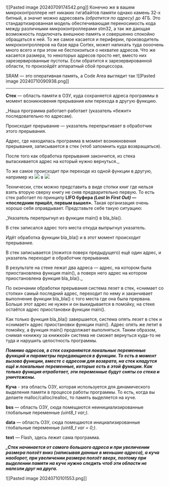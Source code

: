 

![[Pasted image 20240709174542.png]]
Конечно же в вашем микроконтроллере нет никаких гигабайтов памяти однако камень 32-х битный, а значит можно адресовать _(обратится по адресу)_ до 4ГБ. Это стандартизированная модель обеспечивающая переносимость кода между различными микроконтроллерами stm32, а так же дающая возможность подключать внешнюю память и совершенно спокойно обращаться к ней. То же самое касается и периферии, производитель микроконтроллеров на базе ядра Cortex, может напихать туда оооочень много всего и при этом не беспокоиться о нехватке адресов. Что же касается размера, то некоторых адресов просто нет, вместо них зарезервированные пустоты. Если обратится к зарезервированной области, то произойдёт аппаратный сбой процессора.

SRAM — это оперативная память, а Code Area выглядит так
![[Pasted image 20240710090938.png]]

--------------------------------------------------------------
**Стек** — область памяти в ОЗУ, куда сохраняется адреса программы в момент возникновения прерывания или перехода в другую функцию.

_Наша программа работает-работает (указатель «бежит» последовательно по адресам).  
  
Происходит прерывание — указатель перепрыгивает в обработчик этого прерывания.  
  
Адрес, где находилась программа в момент возникновения прерывания, записывается в стек (чтоб запомнить куда возвращаться).  
  
После того как обработка прерывания закончится, из стека вытаскивается адрес на который нужно вернуться._  
  
То же самое происходит при переходе из одной функции в другую, например из ![](https://istarik.ru/uploads/images/00/00/01/2019/09/27/0ae8f0.jpg) в ![](https://istarik.ru/uploads/images/00/00/01/2019/09/27/d2b35a.jpg)

Технически, стек можно представить в виде стопки книг где нельзя взять вторую сверху книгу не сняв предварительно первую. То есть стек работает по принципу **LIFO буфера _(Last In First Out)_ — «последним пришёл, первым вышел».** Такая организация очень хорошо себя оправдывает. Представьте себе такую ситуацию:  
  
_Указатель перепрыгнул из функции main() в bla_bla().  
  
В стек записался адрес того места откуда выпрыгнул указатель.  
  
Идёт обработка функции bla_bla() и в этот момент происходит прерывание.  
  
В стек записывается (ложится поверх предыдущего) ещё один адрес, и указатель переходит в обработчик прерывания.  
  
В результате на стеке лежат два адреса — адрес, на котором была приостановлена функция main(), а поверх него адрес на котором приостановлена функция bla_bla()._  
  
По окончании обработки прерывания система лезет в стек, «снимает со стопки» самый последний адрес, переходит по нему и заканчивает выполнение функции bla_bla() с того места где она была прервана. Больше этот адрес не нужен и он выкидывается в помойку, на стеке остаётся адрес приостановки функции main().  
  
Как только функция bla_bla() завершается, система опять лезет в стек и «снимает» адрес приостановки функции main(). Адрес опять же летит в помойку, а функция main() продолжает выполняться. Таким образом, снимая «книжку за книжкой» система не сможет вернуться куда-то не туда и нарушить целостность программы.

***Помимо адресов, в стек сохраняются локальные переменные функций и параметры передающиеся в функции. То есть в момент вызова функции, вместе с адресом для возврата, на стек кладутся ещё и локальные переменные, которые есть в этой функции. Как только функция отработает, эти переменные будут сняты со стека и уничтожены.***

**Куча** - эта область ОЗУ, которая используется для динамического выделения памяти в процессе работы программы. То есть, когда вы делаете malloc/calloc/realloc, то память выделяется на куче.

**bss** — область ОЗУ, сюда помещаются неинициализированные глобальные переменные _(uint8_t var;)_.  
  
**data** — область ОЗУ, сюда помещаются инициализированные глобальные переменные _(uint8_t var = 0;)_.  
  
**text** — Flash, здесь лежит сама программа.

***_Стек начинается от самого большого адреса и при увеличении размера ползёт вниз _(записывая данные в меньшие адреса)_, а куча наоборот, при увеличении размера ползёт вверх, поэтому при выделении памяти на куче нужно следить чтоб эти области не налезли друг на друга.***

![[Pasted image 20240710101553.png]]

